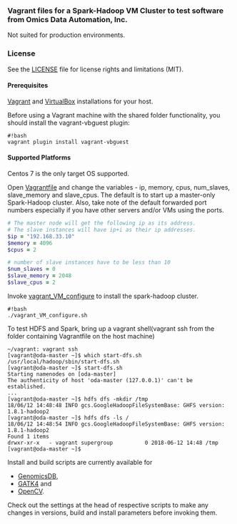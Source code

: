 ### Vagrant files for a Spark-Hadoop VM Cluster to test software from Omics Data Automation, Inc.
Not suited for production environments.

### License
See the [LICENSE](LICENSE.md) file for license rights and limitations (MIT).

#### Prerequisites
[Vagrant](https://www.vagrantup.com/downloads.html) and [VirtualBox](https://www.virtualbox.org/wiki/Downloads) installations for your host.

Before using a Vagrant machine with the shared folder functionality, you should install the 
vagrant-vbguest plugin:
```
#!bash
vagrant plugin install vagrant-vbguest
```

#### Supported Platforms
Centos 7 is the only target OS supported.

Open [Vagrantfile](Vagrantfile) and change the variables - ip, memory, cpus, num_slaves, slave_memory and slave_cpus. The default is to start up a master-only Spark-Hadoop cluster. Also, take note of the default forwarded port numbers especially if you have other servers and/or VMs using the ports.
```ruby
# The master node will get the following ip as its address.
# The slave instances will have ip+i as their ip addresses.
$ip = "192.168.33.10"
$memory = 4096
$cpus = 2

# number of slave instances have to be less than 10
$num_slaves = 0
$slave_memory = 2048
$slave_cpus = 2
```

Invoke [vagrant_VM_configure](vagrant_VM_configure.sh) to install the spark-hadoop cluster. 
```
#!bash
./vagrant_VM_configure.sh
```

To test HDFS and Spark, bring up a vagrant shell(vagrant ssh from the folder containing Vagrantfile on the host machine)
```shell
~/vagrant: vagrant ssh
[vagrant@oda-master ~]$ which start-dfs.sh
/usr/local/hadoop/sbin/start-dfs.sh
[vagrant@oda-master ~]$ start-dfs.sh
Starting namenodes on [oda-master]
The authenticity of host 'oda-master (127.0.0.1)' can't be established.
...
[vagrant@oda-master ~]$ hdfs dfs -mkdir /tmp
18/06/12 14:48:48 INFO gcs.GoogleHadoopFileSystemBase: GHFS version: 1.8.1-hadoop2
[vagrant@oda-master ~]$ hdfs dfs -ls /
18/06/12 14:48:54 INFO gcs.GoogleHadoopFileSystemBase: GHFS version: 1.8.1-hadoop2
Found 1 items
drwxr-xr-x   - vagrant supergroup          0 2018-06-12 14:48 /tmp
[vagrant@oda-master ~]$ 

```

Install and build scripts are currently available for 
* [GenomicsDB](https://github.com/nalinigans/GenomicsDB), 
* [GATK4](https://github.com/broadinstitute/gatk) and 
* [OpenCV](https://opencv.org).

Check out the settings at the head of respective scripts to make any changes in versions, build and install parameters before invoking them.
  
